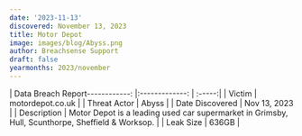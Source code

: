```yaml
---
date: '2023-11-13'
discovered: November 13, 2023
title: Motor Depot
image: images/blog/Abyss.png
author: Breachsense Support
draft: false
yearmonths: 2023/november
---
```


| Data Breach Report------------:     |:-------------:    | :-----:|
| Victim      | motordepot.co.uk      | 
| Threat Actor      | Abyss      | 
| Date Discovered      | Nov 13, 2023      | 
| Description      | Motor Depot is a leading used car supermarket in Grimsby, Hull, Scunthorpe, Sheffield & Worksop.      | 
| Leak Size      | 636GB      | 


